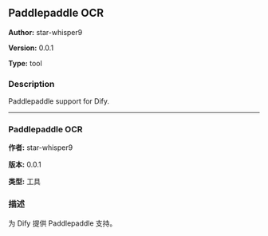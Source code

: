 ## Paddlepaddle OCR

**Author:** star-whisper9

**Version:** 0.0.1

**Type:** tool

### Description

Paddlepaddle support for Dify.

---

### Paddlepaddle OCR

**作者:** star-whisper9

**版本:** 0.0.1

**类型:** 工具

### 描述

为 Dify 提供 Paddlepaddle 支持。
